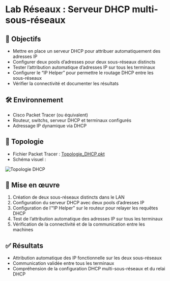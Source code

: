 # Lab Réseaux : Serveur DHCP multi-sous-réseaux

## 🎯 Objectifs
- Mettre en place un serveur DHCP pour attribuer automatiquement des adresses IP
- Configurer deux pools d’adresses pour deux sous-réseaux distincts
- Tester l’attribution automatique d’adresses IP sur tous les terminaux
- Configurer le “IP Helper” pour permettre le routage DHCP entre les sous-réseaux
- Vérifier la connectivité et documenter les résultats

## 🛠️ Environnement
- Cisco Packet Tracer (ou équivalent)
- Routeur, switchs, serveur DHCP et terminaux configurés
- Adressage IP dynamique via DHCP

## 📡 Topologie
- Fichier Packet Tracer : [Topologie_DHCP.pkt](./Topologie_DHCP.pkt)  
- Schéma visuel :  

![Topologie DHCP](./Topologie_DHCP.png)

## 🔄 Mise en œuvre
1. Création de deux sous-réseaux distincts dans le LAN
2. Configuration du serveur DHCP avec deux pools d’adresses IP
3. Configuration de l’“IP Helper” sur le routeur pour relayer les requêtes DHCP
4. Test de l’attribution automatique des adresses IP sur tous les terminaux
5. Vérification de la connectivité et de la communication entre les machines

## ✅ Résultats
- Attribution automatique des IP fonctionnelle sur les deux sous-réseaux
- Communication validée entre tous les terminaux
- Compréhension de la configuration DHCP multi-sous-réseaux et du relai DHCP
